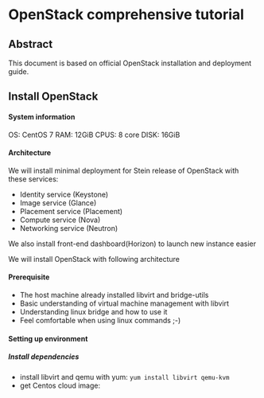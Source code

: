 # OpenStack comprehensive tutorial
## Abstract
This document is based on official OpenStack installation and deployment guide.
## Install OpenStack
#### System information
OS: CentOS 7
RAM: 12GiB
CPUS: 8 core
DISK: 16GiB
#### Architecture
We will install minimal deployment for Stein release of OpenStack with these services:
 - Identity service (Keystone)
 - Image service (Glance)
 - Placement service (Placement)
 - Compute service (Nova)
 - Networking service (Neutron)

We also install front-end dashboard(Horizon) to launch new instance easier

We will install OpenStack with following architecture

#### Prerequisite
 - The host machine already installed libvirt and bridge-utils
 - Basic understanding of virtual machine management with libvirt
 - Understanding linux bridge and how to use it
 - Feel comfortable when using linux commands ;-)

#### Setting up environment
##### Install dependencies
- install libvirt and qemu with yum: `yum install libvirt qemu-kvm`
- get Centos cloud image:
<!--stackedit_data:
eyJoaXN0b3J5IjpbLTU0MzQ3MjYyNyw2NzU3NTc1MzgsNTI5Mz
M4OTAzLC0yODI5Nzc0NDEsMTc1ODk2MTMwLDIwMjY0NDY4OTEs
OTQwMDIwNzA0LC0zMzI0NTUzNjNdfQ==
-->